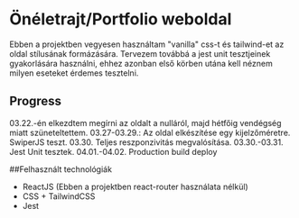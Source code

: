 # Önéletrajt/Portfolio weboldal

Ebben a projektben vegyesen használtam "vanilla" css-t és tailwind-et az oldal stílusának formázására. 
Tervezem továbbá a jest unit tesztjeinek gyakorlására használni, ehhez azonban első körben utána kell néznem milyen eseteket érdemes tesztelni.

## Progress

03.22.-én elkezdtem megírni az oldalt a nulláról, majd hétfőig vendégség miatt szüneteltettem.
03.27-03.29.: Az oldal elkészítése egy kijelzőméretre. SwiperJS teszt.
03.30. Teljes reszponzivitás megvalósítása.
03.30.-03.31. Jest Unit tesztek.
04.01.-04.02. Production build deploy

##Felhasznált technológiák

- ReactJS (Ebben a projektben react-router használata nélkül)
- CSS + TailwindCSS
- Jest
